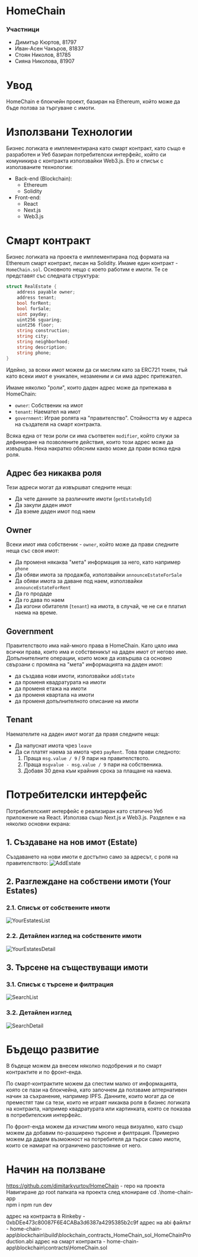 # HomeChain
### Участници
- Димитър Кюртов, 81797
- Иван-Асен Чакъров, 81837
- Стоян Николов, 81785
- Сияна Николова, 81907

# Увод

HomeChain е блокчейн проект, базиран на Ethereum, който може да бъде ползва за търгуване с имоти.

# Използвани Технологии

Бизнес логиката е имплементирана като смарт контракт,
като също е разработен и Уеб базиран потребителски
интерфейс, който си комуникира с контракта използвайки
Web3.js. Ето и списък с използваните технологии:

- Back-end (Blockchain):
  - Ethereum
  - Solidity
- Front-end:
  - React
  - Next.js
  - Web3.js

# Смарт контракт

Бизнес логиката на проекта е имплементирана под формата на Ethereum
смарт контракт, писан на Solidity.
Имаме един контракт - `HomeChain.sol`. Основното нещо с което работим е имоти. Те се представят
със следната структура:
```c#
struct RealEstate {
    address payable owner;
    address tenant;
    bool forRent;
    bool forSale;
    uint payday;
    uint256 squaring;
    uint256 floor;
    string construction;
    string city;
    string neighborhood;
    string description;
    string phone;
}
```

Идейно, за всеки имот можем да си мислим като за ERC721 токен,
тъй като всеки имот е уникален, незаменим и си има адрес притежател.

Имаме няколко "роли", които даден адрес може да притежава в HomeChain:
- `owner`: Собственик на имот
- `tenant`: Наемател на имот
- `government`: Играе ролята на "правителство". Стойността му е адреса на създателя на
   смарт контракта.

Всяка една от тези роли си има съответен `modifier`, който служи за дефиниране на позволените
действия, които този адрес може да извършва.
Нека накратко обясним какво може да прави всяка една роля.

## Адрес без никаква роля
Тези адреси могат да извършват следните неща:
- Да чете данните за различните имоти (`getEstateById`)
- Да закупи даден имот
- Да вземе даден имот под наем

## Owner
Всеки имот има собственик - `owner`, който може да прави следните неща със своя имот:
- Да променя някаква "мета" информация за него, като например `phone`
- Да обяви имота за продажба, използвайки `announceEstateForSale`
- Да обяви имота за даване под наем, използвайки `announceEstateForRent`
- Да го продаде
- Да го дава по наем
- Да изгони обитателя (`tenant`) на имота, в случай, че не си е платил наема на време.

## Government
Правителството има най-много права в HomeChain. Като цяло има всички права, които има
и собственикът на даден имот от негово име. Допълнителните операции, които може да
извършва са основно свързани с промяна на "мета" информацията на даден имот:
- да създава нови имоти, използвайки `addEstate`
- да променя квадратурата на имоти
- да променя етажа на имоти
- да променя квартала на имоти
- да променя допълнителното описание на имоти

## Tenant
Наемателите на даден имот могат да правя следните неща:
- Да напуснат имота чрез `leave`
- Да си платят наема за имота чрез `payRent`. Това прави следното:
  1. Праща `msg.value / 9` / 9 пари на правителството.
  2. Праща `msgvalue - msg.value / 9` пари на собственика.
  3. Добавя 30 дена към крайния срока за плащане на наема.

# Потребителски интерфейс

Потребителският интерфейс е реализиран като статично Уеб приложение на React.
Използва също Next.js и Web3.js. Разделен е на няколко основни екрана:
## 1. Създаване на нов имот (Estate)
Създаването на нови имоти е достъпно само за адресът, с роля на правителството:
![AddEstate](images/add-estate.png)

## 2. Разглеждане на собствени имоти (Your Estates)
### 2.1. Списък от собствените имоти
![YourEstatesList](images/your-estates.png)

### 2.2. Детайлен изглед на собствените имоти
![YourEstatesDetail](images/your-estates-detail.png)

## 3. Търсене на съществуващи имоти
### 3.1. Списък с търсене и филтрация
![SearchList](images/search-list.png)

### 3.2. Детайлен изглед
![SearchDetail](images/search-detail.png)

# Бъдещо развитие

В бъдеще можем да внесем няколко подобрения и по смарт контрактите и по фронт-енда.

По смарт-контрактите можем да спестим малко от информацията, която
се пази на блокчейна, като започнем да ползваме алтернативен начин за съхранение,
например IPFS. Данните, които могат да се преместят там са тези, които не играят
никаква роля в бизнес логиката на контракта, например квадратурата или картинката,
която се показва в потребителския интерфейс.

По фронт-енда можем да изчистим много неща визуално, като също можем да добавим
по-разширено търсене и филтрация. Примерно можем да дадем възможност на потребителя
да търси само имоти, които се намират на ограничено разстояние от него.

# Начин на ползване
https://github.com/dimitarkyurtov/HomeChain - repo на проекта
Навигиране до root папката на проекта след клониране
cd .\home-chain-app\
npm i
npm run dev

адрес на контракта в Rinkeby - 0xbDEe473c80087F6E4CABa3d6387a4295385b2c9f
адрес на abi файлът - home-chain-app\blockchain\build\blockchain_contracts_HomeChain_sol_HomeChainProduction.abi
адрес на смарт контракта - home-chain-app\blockchain\contracts\HomeChain.sol

